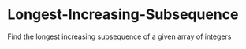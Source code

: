 # Longest-Increasing-Subsequence
Find the longest increasing subsequence of a given array of integers
